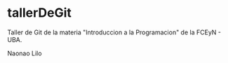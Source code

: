 # tallerDeGit

Taller de Git de la materia "Introduccion a la Programacion" de la FCEyN - UBA.

Naonao
Lilo
